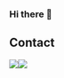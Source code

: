### Hi there 👋
## Contact
<div style="display:flex; flex-direction:row;">
    <a href="mailto:ejk5148@gmail.com">
        <img src="https://img.shields.io/badge/
        Gmail-EA4335?style=for-the-badge&logo=Gmail&logoColor=white"> 
    </a>
    <a href="https://www.instagram.com/dmlwndd">
        <img src="https://img.shields.io/badge/
        Instagram-E4405F?style=for-the-badge&logo=Instagram&logoColor=white"> 
    </a>








    
<!--
**kimdevspace/kimdevspace** is a ✨ _special_ ✨ repository because its `README.md` (this file) appears on your GitHub profile.

Here are some ideas to get you started:

- 🔭 I’m currently working on ...
- 🌱 I’m currently learning ...
- 👯 I’m looking to collaborate on ...
- 🤔 I’m looking for help with ...
- 💬 Ask me about ...
- 📫 How to reach me: ...
- 😄 Pronouns: ...
- ⚡ Fun fact: ...
-->
